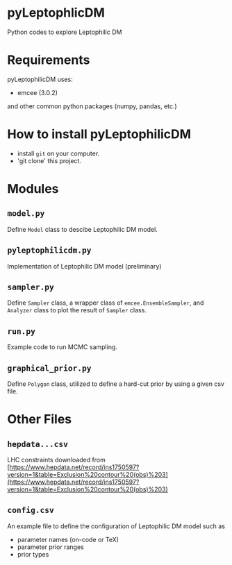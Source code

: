 # pyLeptophlicDM
Python codes to explore Leptophilic DM

# Requirements
pyLeptophilicDM uses:

- emcee (3.0.2)

and other common python packages (numpy, pandas, etc.)

# How to install pyLeptophilicDM
- install `git` on your computer.
- 'git clone' this project.

# Modules
## `model.py`
Define `Model` class to descibe Leptophilic DM model.
## `pyleptophilicdm.py`
Implementation of Leptophilic DM model (preliminary)
## `sampler.py`
Define `Sampler` class, a wrapper class of `emcee.EnsembleSampler`, and `Analyzer` class to plot the result of `Sampler` class.
## `run.py`
Example code to run MCMC sampling.
## `graphical_prior.py`
Define `Polygon` class, utilized to define a hard-cut prior by using a given csv file.

# Other Files
## `hepdata...csv`
LHC constraints downloaded from [https://www.hepdata.net/record/ins1750597?version=1&table=Exclusion%20contour%20(obs)%203](https://www.hepdata.net/record/ins1750597?version=1&table=Exclusion%20contour%20(obs)%203)
## `config.csv`
An example file to define the configuration of Leptophilic DM model such as 
  - parameter names (on-code or TeX)
  - parameter prior ranges
  - prior types
